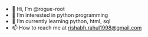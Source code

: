 - 👋 Hi, I’m @rogue-root 
- 👀 I’m interested in python programming
- 🌱 I’m currently learning python, html, sql
- 📫 How to reach me at rishabh.rahul1998@gmail.com

<!---
rogue-root/rogue-root is a ✨ special ✨ repository because its `README.md` (this file) appears on your GitHub profile.
You can click the Preview link to take a look at your changes.
--->
